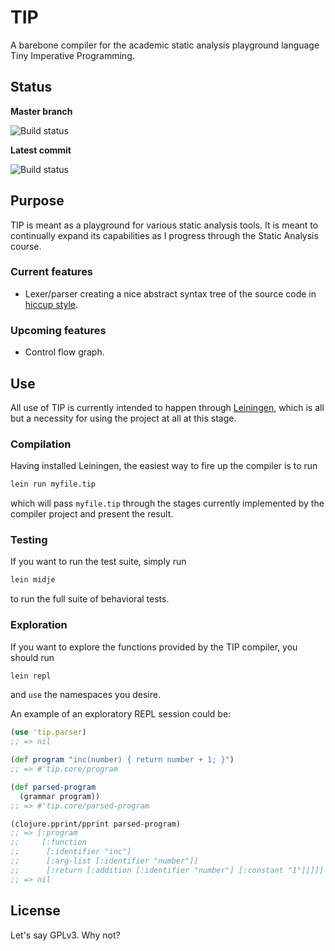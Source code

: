 # TIP

A barebone compiler for the academic static analysis playground language Tiny Imperative Programming.

## Status

**Master branch**

![Build status](https://www.codeship.io/projects/bd9e0000-7597-0131-79fd-32f3c34aacd4/status?branch=master)

**Latest commit**

![Build status](https://www.codeship.io/projects/bd9e0000-7597-0131-79fd-32f3c34aacd4/status)

## Purpose

TIP is meant as a playground for various static analysis tools. It is meant to continually expand its capabilities as I progress through the Static Analysis course.

### Current features

* Lexer/parser creating a nice abstract syntax tree of the source code in [hiccup style](https://github.com/weavejester/hiccup).

### Upcoming features

* Control flow graph.

## Use

All use of TIP is currently intended to happen through  [Leiningen](https://github.com/technomancy/leiningen/), which is all but a necessity for using the project at all at this stage.

### Compilation

Having installed Leiningen, the easiest way to fire up the compiler is to run
```bash
lein run myfile.tip
```
which will pass `myfile.tip` through the stages currently implemented by the compiler project and present the result.

### Testing

If you want to run the test suite, simply run
```bash
lein midje
```
to run the full suite of behavioral tests.

### Exploration

If you want to explore the functions provided by the TIP compiler, you should run
```bash
lein repl
```
and `use` the namespaces you desire.

An example of an exploratory REPL session could be:

```clojure
(use 'tip.parser)
;; => nil

(def program "inc(number) { return number + 1; }")
;; => #'tip.core/program

(def parsed-program
  (grammar program))
;; => #'tip.core/parsed-program

(clojure.pprint/pprint parsed-program)
;; => [:program
;;     [:function
;;      [:identifier "inc"]
;;      [:arg-list [:identifier "number"]]
;;      [:return [:addition [:identifier "number"] [:constant "1"]]]]]
;; => nil
```

## License

Let's say GPLv3. Why not?
